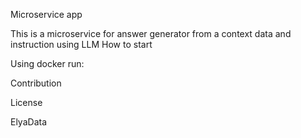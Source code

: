 Microservice app

This is a microservice for answer generator from a context data and instruction using LLM
How to start

Using docker run:


Contribution

License

ElyaData